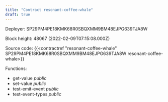```yaml
---
title: "Contract resonant-coffee-whale"
draft: true
---
```

Deployer: SP29PM4PE18KMK68R0SBQXMM9BM48EJPG639TJA8W


 



Block height: 48067 (2022-02-09T07:15:08.000Z)

Source code: {{<contractref "resonant-coffee-whale" SP29PM4PE18KMK68R0SBQXMM9BM48EJPG639TJA8W resonant-coffee-whale>}}

Functions:

* get-value _public_
* set-value _public_
* test-emit-event _public_
* test-event-types _public_
